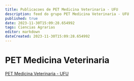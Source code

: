 ```yaml
---
title: Publicacoes de PET Medicina Veterinaria - UFU 
description: feed do grupo PET Medicina Veterinaria - UFU
published: true
date: 2023-11-30T15:09:28.654992
tags: Ciencias Agrarias
editor: markdown
dateCreated: 2023-11-30T15:09:28.654992
---
```


# PET Medicina Veterinaria
[PET Medicina Veterinaria - UFU](/grupo/153PETMedicinaVeterinariaUFU.md)